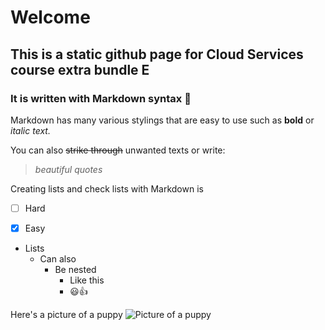 # Welcome

## This is a static github page for Cloud Services course extra bundle E

### It is written with Markdown syntax :cowboy_hat_face:

Markdown has many various stylings that are easy to use such as **bold** or _italic text._

You can also ~~strike through~~ unwanted texts or write: 
> _beautiful quotes_

<!-- :shushing_face: This is a secret line that won't be rendered on the page  :shushing_face: -->

Creating lists and check lists with Markdown is
- [ ]  Hard
- [x]  Easy


- Lists
  - Can also
    - Be nested
      - Like this 
      - :smiley::+1:

Here's a picture of a puppy
![Picture of a puppy](https://hips.hearstapps.com/hmg-prod/images/dog-puppy-on-garden-royalty-free-image-1586966191.jpg?crop=0.752xw:1.00xh;0.175xw,0&resize=1200:*)